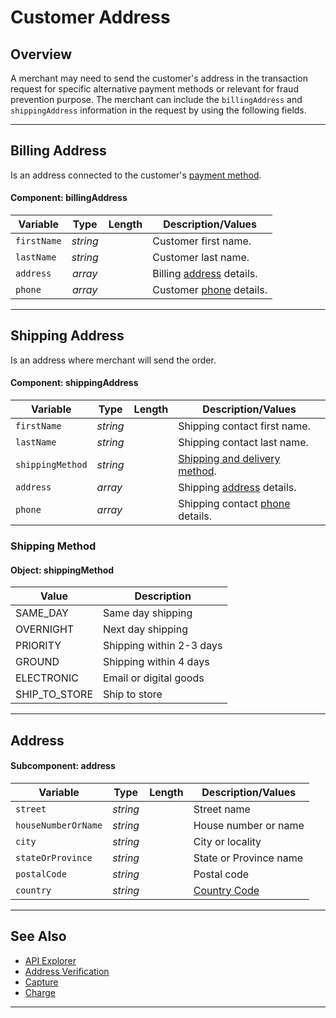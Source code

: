 # Customer Address

## Overview

A merchant may need to send the customer's address in the transaction request for specific alternative payment methods or relevant for fraud prevention purpose. The merchant can include the `billingAddress` and `shippingAddress` information in the request by using the following fields.

---

## Billing Address

Is an address connected to the customer's [payment method](../Guides/Payment-Sources/Source-Type.md).

#### Component: billingAddress

| Variable | Type | Length | Description/Values |
| -------- | :--: | :------------: | ------------------ |
| `firstName` | *string* |  | Customer first name. |
| `lastName` | *string* |  | Customer last name. |
| `address` | *array* |  | Billing [address](#subcomponent-address) details. |
| `phone` | *array* |  | Customer [phone](Customer-Details.md#subcomponentphone) details. |

---

## Shipping Address

Is an address where merchant will send the order. 

#### Component: shippingAddress

| Variable | Type | Length | Description/Values |
| -------- | -- | ------------ | ------------------ |
| `firstName` | *string* |  | Shipping contact first name. |
| `lastName` | *string* |  | Shipping contact last name.|
| `shippingMethod` | *string* |  | [Shipping and delivery method](#shippingmethodvalidvalues).|
| `address` | *array* |  | Shipping [address](#subcomponentaddress) details. |
| `phone` | *array* |  | Shipping contact [phone](Customer-Details.md#subcomponentphone) details. |

### Shipping Method

#### Object: shippingMethod

| Value | Description |
| ----- | ----------- |
| SAME_DAY | Same day shipping |
| OVERNIGHT | Next day shipping |
| PRIORITY | Shipping within 2-3 days |
| GROUND | Shipping within 4 days |
| ELECTRONIC | Email or digital goods |
| SHIP_TO_STORE | Ship to store |

---

## Address

#### Subcomponent: address

| Variable | Type | Length | Description/Values |
| -------- | :--: | :------------: | ------------------ |
| `street` | *string* |  | Street name |
| `houseNumberOrName` | *string* |  | House number or name |
| `city` | *string* |  | City or locality |
| `stateOrProvince` | *string* |  | State or Province name |
| `postalCode` | *string* |  | Postal code |
| `country` | *string* |  | [Country Code](?path=docs/Resources/Master-Data/Country-Code.md)|

---

## See Also

- [API Explorer](../api/?type=post&path=/payments/v1/charges)
- [Address Verification](?path=docs/Resources/Guides/Fraud/Address-Verification.md)
- [Capture](?path=docs/Resources/API-Documents/Payments/Capture.md)
- [Charge](?path=docs/Resources/API-Documents/Payments/Charges.md)

---